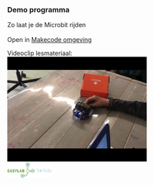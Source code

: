 ### Demo programma
Zo laat je de Microbit rijden <br>
<br>
Open in <a href="https://makecode.microbit.org/_Xwf0arbYRJLV" target="_blank">Makecode omgeving</a><br>

Videoclip lesmateriaal:<br>
<a href="https://www.youtube.com/watch?v=EuxyvHCVw9E"><img src="https://github.com/pappavis/Easylab4kids_lessen/blob/master/lesmateriaal/077_Microbit_laat_hem_rijden/plaatjes/laat_hem_rijden.gif?raw=true" target="_blank"></a>
<br>
<img src="https://github.com/pappavis/Easylab4kids_lessen/raw/master/plaatjes/Easy_Lab_logo_kleur.png?raw=true" width="20%" height="20%">
<br>
